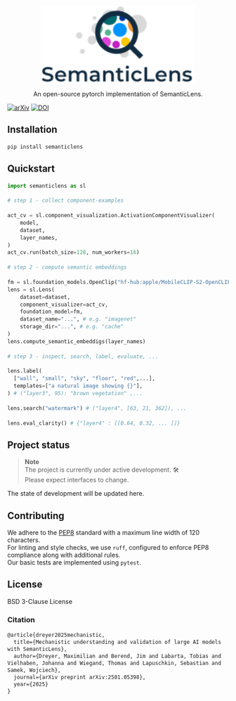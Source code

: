 <div align="center">
  <img src="static/images/logo-with-name_big.svg" width="350"/>
  <p>An open-source pytorch implementation of SemanticLens.
  </p>
</div>

[![arXiv](https://img.shields.io/badge/arXiv-2501.05398-b31b1b.svg)](https://arxiv.org/abs/2501.05398)
[![DOI](https://zenodo.org/badge/DOI/10.5281/zenodo.15233581.svg)](https://doi.org/10.5281/zenodo.15233581)



<!-- ![Tests status](https://img.shields.io/badge/...) -->

<!-- ## Overview

...

<div align="center">
  <img src="./static/images/overview.svg" width="1000"/>å
  <p>
  Tools:
  <a href="./test.txt">Search</a>,
  <a href="./test.txt">Describe</a>,
  <a href="./test.txt">Compare</a>,
  <a href="./test.txt">Audit</a>,
  <a href="./test.txt">Assess Interpretability</a>
  </p>
</div>



Examples -->

## Installation
```bash
pip install semanticlens
```

## Quickstart

```python
import semanticlens as sl

# step 1 - collect component-examples

act_cv = sl.component_visualization.ActivationComponentVisualizer(
    model,
    dataset,
    layer_names,
)
act_cv.run(batch_size=128, num_workers=16)

# step 2 - compute semantic embeddings

fm = sl.foundation_models.OpenClip("hf-hub:apple/MobileCLIP-S2-OpenCLIP")
lens = sl.Lens(
    dataset=dataset,
    component_visualizer=act_cv,
    foundation_model=fm,
    dataset_name="...", # e.g. "imagenet"
    storage_dir="...", # e.g. "cache"
)
lens.compute_semantic_embeddigs(layer_names)

# step 3 - inspect, search, label, evaluate, ...

lens.label(
  ["wall", "small", "sky", "floor", "red",...],
  templates=["a natural image showing {}"],
) # ("layer3", 95): "brown vegetation" ,...

lens.search("watermark") # ("layer4", [63, 21, 362]), ...

lens.eval_clarity() # {"layer4" : [[0.64, 0.32, ... ]]}

```

## Project status

> **Note**  
> The project is currently under active development.  🛠️  
> Please expect interfaces to change.
 
The state of development will be updated here.



## Contributing

We adhere to the [PEP8](https://www.python.org/dev/peps/pep-0008) standard with a maximum line width of 120 characters.  
For linting and style checks, we use `ruff`, configured to enforce PEP8 compliance along with additional rules.  
Our basic tests are implemented using `pytest`.


## License

BSD 3-Clause License


### Citation
```
@article{dreyer2025mechanistic,
  title={Mechanistic understanding and validation of large AI models with SemanticLens},
  author={Dreyer, Maximilian and Berend, Jim and Labarta, Tobias and Vielhaben, Johanna and Wiegand, Thomas and Lapuschkin, Sebastian and Samek, Wojciech},
  journal={arXiv preprint arXiv:2501.05398},
  year={2025}
}
```
